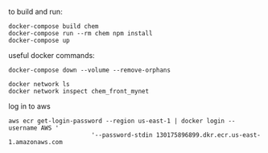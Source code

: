 
to build and run:
```
docker-compose build chem 
docker-compose run --rm chem npm install
docker-compose up
```

useful docker commands:
```
docker-compose down --volume --remove-orphans

docker network ls
docker network inspect chem_front_mynet
```

log in to aws
```
aws ecr get-login-password --region us-east-1 | docker login --username AWS '
                       '--password-stdin 130175896899.dkr.ecr.us-east-1.amazonaws.com
```